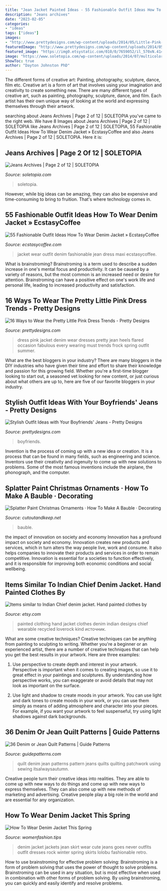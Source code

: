 ```yaml
---
title: "Jean Jacket Painted Ideas - 55 Fashionable Outfit Ideas How To Wear Denim Jacket » Ecstasycoffee"
description: "Jeans archives"
date: "2023-02-05"
categories:
- "ideas"
tags: ["ideas"]
images:
- "http://www.prettydesigns.com/wp-content/uploads/2014/05/Little-Pink-Flared-Dress.jpg"
featuredImage: "http://www.prettydesigns.com/wp-content/uploads/2014/05/Little-Pink-Flared-Dress.jpg"
featured_image: "https://img0.etsystatic.com/010/0/7659052/il_570xN.414140098_go5j.jpg"
image: "https://www.soletopia.com/wp-content/uploads/2014/07/multicolor-paint-splatter-denim-white-sneakers-mens-fashion.jpg"
ShowToc: true
author: "Dayton Johnston PhD"
---
```



The different forms of creative art: Painting, photography, sculpture, dance, film etc.
Creative art is a form of art that involves using your imagination and creativity to create something new. There are many different types of creative art, such as painting, photography, sculpture, dance, and film. Each artist has their own unique way of looking at the world and expressing themselves through their artwork.

	

		
searching about Jeans Archives | Page 2 of 12 | SOLETOPIA you've came to the right web. We have 8 Images about Jeans Archives | Page 2 of 12 | SOLETOPIA like Jeans Archives | Page 2 of 12 | SOLETOPIA, 55 Fashionable Outfit Ideas How To Wear Denim Jacket » EcstasyCoffee and also Jeans Archives | Page 2 of 12 | SOLETOPIA. Here it is:
		
    
## Jeans Archives | Page 2 Of 12 | SOLETOPIA

<img loading=lazy src="https://www.soletopia.com/wp-content/uploads/2014/07/multicolor-paint-splatter-denim-white-sneakers-mens-fashion.jpg" onerror="this.onerror=null;this.src='https://tse3.mm.bing.net/th?id=OIP.SU7nweHENRRvFtgZ7tqbiwHaLH&amp;pid=15.1';" alt="Jeans Archives | Page 2 of 12 | SOLETOPIA">

_Source: soletopia.com_

>soletopia. 

	

However, while big ideas can be amazing, they can also be expensive and time-consuming to bring to fruition. That's where technology comes in.

    
## 55 Fashionable Outfit Ideas How To Wear Denim Jacket » EcstasyCoffee

<img loading=lazy src="https://i1.wp.com/www.ecstasycoffee.com/wp-content/uploads/2016/10/Blue-and-white-maxi-dress-jean-jacket.jpg" onerror="this.onerror=null;this.src='https://tse1.mm.bing.net/th?id=OIP.Vs4aPOrpTBCxNwKs4AxjgAHaSD&amp;pid=15.1';" alt="55 Fashionable Outfit Ideas How To Wear Denim Jacket » EcstasyCoffee">

_Source: ecstasycoffee.com_

>jacket wear outfit denim fashionable jean dress maxi ecstasycoffee. 

	

What is brainstroming?
Brainstroming is a term used to describe a sudden increase in one's mental focus and productivity. It can be caused by a variety of reasons, but the most common is an increased need or desire for attention. Brainstroming can have a positive effect on one's work life and personal life, leading to increased productivity and satisfaction.

    
## 16 Ways To Wear The Pretty Little Pink Dress Trends - Pretty Designs

<img loading=lazy src="http://www.prettydesigns.com/wp-content/uploads/2014/05/Little-Pink-Flared-Dress.jpg" onerror="this.onerror=null;this.src='https://tse3.mm.bing.net/th?id=OIP.M57SOfZhSRXf3toS4sVyMQHaLH&amp;pid=15.1';" alt="16 Ways to Wear the Pretty Little Pink Dress Trends - Pretty Designs">

_Source: prettydesigns.com_

>dress pink jacket denim wear dresses pretty jean heels flared occasion fabulous every wearing must trends frock spring outfit summer. 

	

What are the best bloggers in your industry?
There are many bloggers in the DIY industries who have given their time and effort to share their knowledge and passion for this growing field. Whether you're a first-time blogger looking to start out, a seasoned vet looking for new content, or just curious about what others are up to, here are five of our favorite bloggers in your industry.

    
## Stylish Outfit Ideas With Your Boyfriends&#039; Jeans - Pretty Designs

<img loading=lazy src="http://www.prettydesigns.com/wp-content/uploads/2014/08/Ripped-Jeans-and-White-Blazer-Outfit-Idea.jpg" onerror="this.onerror=null;this.src='https://tse1.mm.bing.net/th?id=OIP.ySw68U_S053CDdusis8vrwHaK7&amp;pid=15.1';" alt="Stylish Outfit Ideas with Your Boyfriends&#039; Jeans - Pretty Designs">

_Source: prettydesigns.com_

>boyfriends. 

	

Invention is the process of coming up with a new idea or creation. It is a process that can be found in many fields, such as engineering and science. Inventors use their creativity and ingenuity to come up with new solutions to problems. Some of the most famous inventions include the airplane, the phonograph, and the computer.

    
## Splatter Paint Christmas Ornaments · How To Make A Bauble · Decorating

<img loading=lazy src="https://images.coplusk.net/project_images/34840/image/IMG_0022_1255482582.jpg" onerror="this.onerror=null;this.src='https://tse4.mm.bing.net/th?id=OIP.OBY3MEQ53M9AaX9xjncMVgHaE8&amp;pid=15.1';" alt="Splatter Paint Christmas Ornaments · How To Make A Bauble · Decorating">

_Source: cutoutandkeep.net_

>bauble. 

	

the impact of innovation on society and economy
Innovation has a profound impact on society and economy. Innovation creates new products and services, which in turn alters the way people live, work and consume. It also helps companies to innovate their products and services in order to remain competitive. Innovation is essential for a societies to function effectively, and it is responsible for improving both economic conditions and social wellbeing.

    
## Items Similar To Indian Chief Denim Jacket. Hand Painted Clothes By

<img loading=lazy src="https://img0.etsystatic.com/010/0/7659052/il_570xN.414140098_go5j.jpg" onerror="this.onerror=null;this.src='https://tse4.mm.bing.net/th?id=OIP.wA-_tV62M1cvfLRY-MAvFAHaLH&amp;pid=15.1';" alt="Items similar to Indian Chief denim jacket. Hand painted clothes by">

_Source: etsy.com_

>painted clothing hand jacket clothes denim indian designs chief wearable recycled loverock kind источник. 

	

What are some creative techniques?
Creative techniques can be anything from painting to sculpting to writing. Whether you're a beginner or an experienced artist, there are a number of creative techniques that can help you get the best results in your artwork. Here are three examples:
1. Use perspective to create depth and interest in your artwork. Perspective is important when it comes to creating images, so use it to great effect in your paintings and sculptures. By understanding how perspective works, you can exaggerate or avoid details that may not look as important on the surface.

2. Use light and shadow to create moods in your artwork. You can use light and dark tones to create moods in your work, or you can use them simply as means of adding atmosphere and character into your pieces. For example, if you want your artwork to feel suspenseful, try using light shadows against dark backgrounds.

    
## 36 Denim Or Jean Quilt Patterns | Guide Patterns

<img loading=lazy src="http://www.guidepatterns.com/wp-content/uploads/2016/10/Blue-Jean-Quilt-Patterns.jpg" onerror="this.onerror=null;this.src='https://tse4.mm.bing.net/th?id=OIP.SOY1qcqCIK_xBG5eWEi9ewAAAA&amp;pid=15.1';" alt="36 Denim or Jean Quilt Patterns | Guide Patterns">

_Source: guidepatterns.com_

>quilt denim jean patterns pattern jeans quilts quilting patchwork using sewing itsalwaysautumn. 

	

Creative people turn their creative ideas into realities. They are able to come up with new ways to do things and come up with new ways to express themselves. They can also come up with new methods of marketing and advertising. Creative people play a big role in the world and are essential for any organization.

    
## How To Wear Denim Jacket This Spring

<img loading=lazy src="http://www.womenfashion.tips/wp-content/uploads/2015/03/0-7-683x1024.jpg" onerror="this.onerror=null;this.src='https://tse4.mm.bing.net/th?id=OIP.3FP4Q8zG_-hfKolCIsjrxAHaLG&amp;pid=15.1';" alt="How To Wear Denim Jacket This Spring">

_Source: womenfashion.tips_

>denim jacket jackets jean skirt wear cute jeans goes never outfits outfit dresses rock winter spring skirts lolobu fashionable retro. 

	

How to use brainstroming for effective problem solving:
Brainstroming is a form of problem solving that uses the power of thought to solve problems. Brainstroming can be used in any situation, but is most effective when used in combination with other forms of problem solving. By using brainstroming, you can quickly and easily identify and resolve problems.


